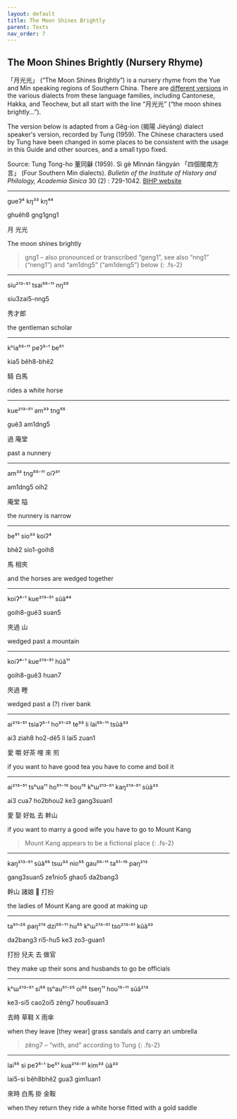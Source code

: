 ```yaml
---
layout: default
title: The Moon Shines Brightly
parent: Texts
nav_order: 7
---
```


The Moon Shines Brightly (Nursery Rhyme)
----------------------------------------

「月光光」 (“The Moon Shines Brightly”) is a nursery rhyme from the Yue and Min speaking regions of Southern China. There are [different versions](https://zh.wikipedia.org/wiki/月光光_(儿歌)) in the various dialects from these language families, including Cantonese, Hakka, and Teochew, but all start with the line “月光光” (“the moon shines brightly...”).

The version below is adapted from a Gêg-ion (揭陽 Jiéyáng) dialect speaker's version, recorded by Tung (1959). The Chinese characters used by Tung have been changed in some places to be consistent with the usage in this Guide and other sources, and a small typo fixed.

Source: Tung Tong-ho 董同龢 (1959). Sì gè Mǐnnán fāngyán 「四個閩南方言」 (Four Southern Min dialects). *Bulletin of the Institute of History and Philology, Academia Sinica* 30 (2) : 729-1042. [BIHP website](https://www2.ihp.sinica.edu.tw/en/publish21.php?TM=5&M=2&C=53&pid=68)

<hr />

gueʔ⁴ kŋ³³ kŋ⁴⁴

ghuêh8 gng1gng1

月 光光

The moon shines brightly

> gng1 – also pronounced or transcribed “geng1”, see also “nng1” (“neng1”) and “am1dng5” (“am1deng5”) below
{: .fs-2}

<hr />

siu²¹³⁻⁵¹ tsai⁵⁵⁻¹¹ nŋ⁵⁵

siu3zai5-nng5

秀才郎

the gentleman scholar

<hr />

kʰia⁵⁵⁻¹¹ peʔ⁵⁻¹ be⁵¹

kia5 bêh8-bhê2

騎 白馬

rides a white horse

<hr />

kue²¹³⁻⁵¹ am³³ tng⁵⁵

guê3 am1dng5

過 庵堂

past a nunnery

<hr />

am³³ tng⁵⁵⁻¹¹ oiʔ³¹

am1dng5 oih2

庵堂 隘

the nunnery is narrow

<hr />

be⁵¹ sio³³ koiʔ⁴

bhê2 sio1-goih8

馬 相夾

and the horses are wedged together

<hr />

koiʔ⁴⁻¹ kue²¹³⁻⁵¹ sũã⁴⁴

goih8-guê3 suan5

夾過 山

wedged past a mountain

<hr />

koiʔ⁴⁻¹ kue²¹³⁻⁵¹ hũã¹¹

goih8-guê3 huan7

夾過 畻

wedged past a (?) river bank

<hr />

ai²¹³⁻⁵¹ tsiaʔ⁵⁻¹ ho⁵¹⁻²⁵ te⁵⁵ li lai⁵⁵⁻¹¹ tsũã³³

ai3 ziah8 ho2-dê5 li lai5 zuan1

愛 嚼 好茶 哩 來 煎

if you want to have good tea you have to come and boil it

<hr />

ai²¹³⁻⁵¹ tsʰua¹¹ ho⁵¹⁻¹⁵ bou¹⁵ kʰɯ²¹³⁻⁵¹ kaŋ²¹³⁻⁵¹ sũã³³

ai3 cua7 ho2bhou2 ke3 gang3suan1

愛 娶 好𡚸 去 幹山

if you want to marry a good wife you have to go to Mount Kang

> Mount Kang appears to be a fictional place
{: .fs-2}

<hr />

kaŋ²¹³⁻⁵¹ sũã⁵⁵ tsɯ³³ nio⁵⁵ gau⁵⁵⁻¹¹ ta⁵¹⁻¹⁵ paŋ²¹³

gang3suan5 ze1nio5 ghao5 da2bang3

幹山 諸娘 𠢕 打扮

the ladies of Mount Kang are good at making up

<hr />

ta⁵¹⁻²⁵ paŋ²¹³ dzi⁵⁵⁻¹¹ hu⁵⁵ kʰɯ²¹³⁻⁵¹ tso²¹³⁻⁵¹ kũã³³

da2bang3 ri5-hu5 ke3 zo3-guan1

打扮 兒夫 去 做官

they make up their sons and husbands to go be officials

<hr />

kʰɯ²¹³⁻⁵¹ si⁵⁵ tsʰau⁵¹⁻²⁵ oi⁵⁵ tseŋ¹¹ hou¹⁵⁻¹¹ sũã²¹³

ke3-si5 cao2oi5 zêng7 hou6suan3

去時 草鞋 X 雨傘

when they leave [they wear] grass sandals and carry an umbrella

> zêng7 – “with, and” according to Tung
{: .fs-2}

<hr />

lai⁵⁵ si peʔ⁵⁻¹ be⁵¹ kua²¹³⁻⁵¹ kim³³ ũã³³

lai5-si bêh8bhê2 gua3 gim1uan1

來時 白馬 掛 金鞍

when they return they ride a white horse fitted with a gold saddle
